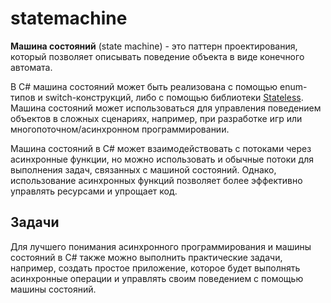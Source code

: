 # statemachine

**Машина состояний** (state machine) - это паттерн проектирования, который позволяет описывать поведение объекта в виде конечного автомата. 

В C# машина состояний может быть реализована с помощью enum-типов и switch-конструкций, либо с помощью библиотеки [Stateless](https://github.com/dotnet-state-machine/stateless). 
Машина состояний может использоваться для управления поведением объектов в сложных сценариях, например, при разработке игр или многопоточном/асинхронном программировании.

Машина состояний в C# может взаимодействовать с потоками через асинхронные функции, но можно использовать и обычные потоки для выполнения задач, связанных с машиной состояний. 
Однако, использование асинхронных функций позволяет более эффективно управлять ресурсами и упрощает код.

## Задачи 

Для лучшего понимания асинхронного программирования и машины состояний в C# также можно выполнить практические задачи, например, создать простое приложение, которое будет выполнять асинхронные операции и управлять своим поведением с помощью машины состояний.
